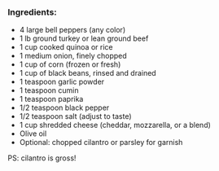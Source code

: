 ### Ingredients:

- 4 large bell peppers (any color)
- 1 lb ground turkey or lean ground beef
- 1 cup cooked quinoa or rice
- 1 medium onion, finely chopped
- 1 cup of corn (frozen or fresh)
- 1 cup of black beans, rinsed and drained
- 1 teaspoon garlic powder
- 1 teaspoon cumin
- 1 teaspoon paprika
- 1/2 teaspoon black pepper
- 1/2 teaspoon salt (adjust to taste)
- 1 cup shredded cheese (cheddar, mozzarella, or a blend)
- Olive oil
- Optional: chopped cilantro or parsley for garnish

PS: cilantro is gross!
